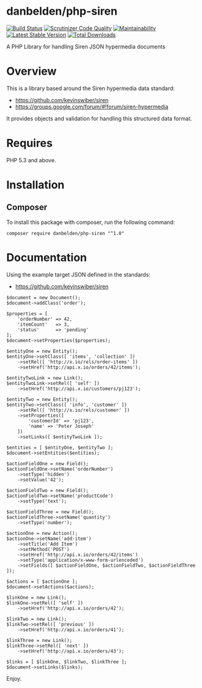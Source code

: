 # danbelden/php-siren

[![Build Status](https://travis-ci.org/danbelden/php-siren.svg?branch=master)](https://travis-ci.org/danbelden/php-siren)
[![Scrutinizer Code Quality](https://scrutinizer-ci.com/g/danbelden/php-siren/badges/quality-score.png?b=master)](https://scrutinizer-ci.com/g/danbelden/php-siren/?branch=master)
[![Maintainability](https://api.codeclimate.com/v1/badges/6fb500c415e1e62a37b5/maintainability)](https://codeclimate.com/github/danbelden/php-siren/maintainability)
[![Latest Stable Version](https://poser.pugx.org/danbelden/php-siren/version.svg)](https://packagist.org/packages/danbelden/php-siren)
[![Total Downloads](https://poser.pugx.org/danbelden/php-siren/downloads.svg)](https://packagist.org/packages/danbelden/php-siren)

A PHP Library for handling Siren JSON hypermedia documents

# Overview

This is a library based around the Siren hypermedia data standard:
- https://github.com/kevinswiber/siren
- https://groups.google.com/forum/#!forum/siren-hypermedia

It provides objects and validation for handling this structured data format.

# Requires

PHP 5.3 and above.

# Installation

## Composer

To install this package with composer, run the following command:

```composer require danbelden/php-siren "^1.0"```

# Documentation

Using the example target JSON defined in the standards:
- https://github.com/kevinswiber/siren

```
$document = new Document();
$document->addClass('order');

$properties = [
    'orderNumber' => 42,
    'itemCount'   => 3,
    'status'      => 'pending'
];
$document->setProperties($properties);

$entityOne = new Entity();
$entityOne->setClass([ 'items', 'collection' ])
    ->setRel([ 'http://x.io/rels/order-items' ])
    ->setHref('http://api.x.io/orders/42/items');

$entityTwoLink = new Link();
$entityTwoLink->setRel([ 'self' ])
    ->setHref('http://api.x.io/customers/pj123');

$entityTwo = new Entity();
$entityTwo->setClass([ 'info', 'customer' ])
    ->setRel([ 'http://x.io/rels/customer' ])
    ->setProperties([
        'customerId' => 'pj123',
        'name' => 'Peter Joseph'
    ])
    ->setLinks([ $entityTwoLink ]);

$entities = [ $entityOne, $entityTwo ];
$document->setEntities($entities);

$actionFieldOne = new Field();
$actionFieldOne->setName('orderNumber')
    ->setType('hidden')
    ->setValue('42');

$actionFieldTwo = new Field();
$actionFieldTwo->setName('productCode')
    ->setType('text');

$actionFieldThree = new Field();
$actionFieldThree->setName('quantity')
    ->setType('number');

$actionOne = new Action();
$actionOne->setName('add-item')
    ->setTitle('Add Item')
    ->setMethod('POST')
    ->setHref('http://api.x.io/orders/42/items')
    ->setType('application/x-www-form-urlencoded')
    ->setFields([ $actionFieldOne, $actionFieldTwo, $actionFieldThree ]);

$actions = [ $actionOne ];
$document->setActions($actions);

$linkOne = new Link();
$linkOne->setRel([ 'self' ])
    ->setHref('http://api.x.io/orders/42');

$linkTwo = new Link();
$linkTwo->setRel([ 'previous' ])
    ->setHref('http://api.x.io/orders/41');

$linkThree = new Link();
$linkThree->setRel([ 'next' ])
    ->setHref('http://api.x.io/orders/43');

$links = [ $linkOne, $linkTwo, $linkThree ];
$document->setLinks($links);
```

Enjoy.
